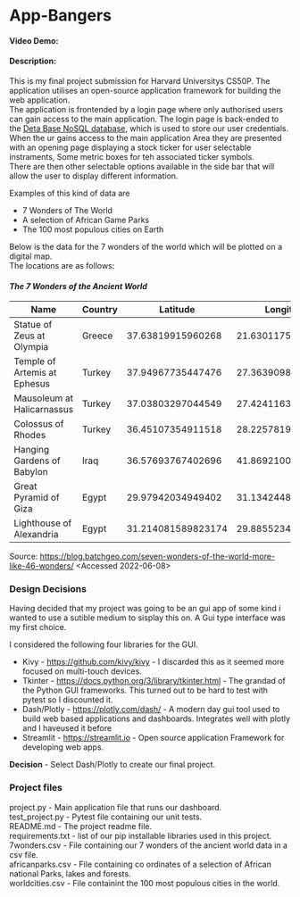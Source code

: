 # App-Bangers
#### Video Demo:  <URL HERE>
#### Description:

This is my final project submission for Harvard Universitys CS50P.
The application utilises an open-source application framework for building the web application. <br>
The application is frontended by a login page where only authorised users can gain access to the main application.
The login page is back-ended to the [Deta Base NoSQL database](https://www.deta.sh/), which is used to store our user credentials.<br> 
When the ur gains access to the main application Area they are presented with an opening page displaying a stock ticker for user selectable instraments, Some metric boxes for teh associated ticker symbols.<br>
There are then other selectable options available in the side bar that will allow the user to display different information.<br>

Examples of this kind of data are
* 7 Wonders of The World
* A selection of African Game Parks
* The 100 most populous cities on Earth

Below is the data for the 7 wonders of the world which will be plotted on a digital map.<br>
The locations are as follows:
#### _The 7 Wonders of the Ancient World_
| **Name**                         	| **Country** 	| **Latitude**           	| **Longitude**          	|
|------------------------------	|---------	|--------------------	|--------------------	|
| Statue of Zeus at Olympia    	| Greece  	| 37.63819915960268  	| 21.63011753949122  	|
| Temple of Artemis at Ephesus 	| Turkey  	| 37.94967735447476  	| 27.363909843917902 	|
| Mausoleum at Halicarnassus   	| Turkey  	| 37.03803297044549  	| 27.424116399008735 	|
| Colossus of Rhodes           	| Turkey  	| 36.45107354911518  	| 28.2257819413324   	|
| Hanging Gardens of Babylon   	| Iraq    	| 36.57693767402696  	| 41.869210073371086 	|
| Great Pyramid of Giza        	| Egypt   	| 29.97942034949402  	| 31.134244814303447 	|
| Lighthouse of Alexandria     	| Egypt   	| 31.214081589823174 	| 29.8855234134948   	|
Source: https://blog.batchgeo.com/seven-wonders-of-the-world-more-like-46-wonders/ <Accessed 2022-06-08>

### Design Decisions
Having decided that my project was going to be an gui app of some kind i wanted to use a sutible medium to sisplay this on. 
A Gui type interface was my first choice.

I considered the following four libraries for the GUI.
* Kivy - https://github.com/kivy/kivy - I discarded this as it seemed more
  focused on multi-touch devices.
* Tkinter - https://docs.python.org/3/library/tkinter.html - The grandad of
  the Python GUI frameworks. This turned out to be hard to test with pytest
  so I discounted it.
* Dash/Plotly - https://plotly.com/dash/ - A modern day gui tool used to
  build web based applications and dashboards. Integrates well with plotly and I haveused it before
* Streamlit - https://streamlit.io - Open source application Framework for developing web apps. 

**Decision** - Select Dash/Plotly to create our final project.

### **Project files**
project.py - Main application file that runs our dashboard.<br>
test_project.py - Pytest file containing our unit tests.<br>
README.md - The project readme file.<br>
requirements.txt - list of our pip installable libraries used in this project.<br>
7wonders.csv - File containing our 7 wonders of the ancient world data in a csv file.<br>
africanparks.csv - File containing co ordinates of a selection of African national Parks, lakes and forests.<br>
worldcities.csv - File containint the 100 most populous cities in the world.